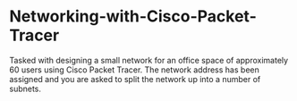 # Networking-with-Cisco-Packet-Tracer
Tasked with designing a small network for an office space of approximately 60 users using Cisco Packet Tracer. The network address has been assigned and you are asked to split the network up into a number of subnets.
